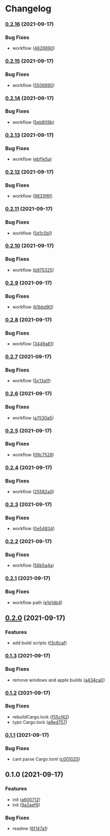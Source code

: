 # Changelog

### [0.2.16](https://www.github.com/joshmuente/nightwaveplaza-tui/compare/v0.2.15...v0.2.16) (2021-09-17)


### Bug Fixes

* workflow ([4626890](https://www.github.com/joshmuente/nightwaveplaza-tui/commit/4626890c1dcc81a384551809de916541e7e9bb80))

### [0.2.15](https://www.github.com/joshmuente/nightwaveplaza-tui/compare/v0.2.14...v0.2.15) (2021-09-17)


### Bug Fixes

* workflow ([5506690](https://www.github.com/joshmuente/nightwaveplaza-tui/commit/5506690bb309bd08036fc176b55b41e3c6367be5))

### [0.2.14](https://www.github.com/joshmuente/nightwaveplaza-tui/compare/v0.2.13...v0.2.14) (2021-09-17)


### Bug Fixes

* workflow ([5eb809b](https://www.github.com/joshmuente/nightwaveplaza-tui/commit/5eb809b7345e17947aa54eb09176b21fb24cbee9))

### [0.2.13](https://www.github.com/joshmuente/nightwaveplaza-tui/compare/v0.2.12...v0.2.13) (2021-09-17)


### Bug Fixes

* workflow ([ebf1e5a](https://www.github.com/joshmuente/nightwaveplaza-tui/commit/ebf1e5afea66b18c1be620d04daeed4f7d41f4f9))

### [0.2.12](https://www.github.com/joshmuente/nightwaveplaza-tui/compare/v0.2.11...v0.2.12) (2021-09-17)


### Bug Fixes

* workflow ([9833f6f](https://www.github.com/joshmuente/nightwaveplaza-tui/commit/9833f6f2bc3ffd5113a089ba42ecc4787a82689c))

### [0.2.11](https://www.github.com/joshmuente/nightwaveplaza-tui/compare/v0.2.10...v0.2.11) (2021-09-17)


### Bug Fixes

* workflow ([5d1c5b1](https://www.github.com/joshmuente/nightwaveplaza-tui/commit/5d1c5b1c241961859b5320dc0fcd4b48119216a1))

### [0.2.10](https://www.github.com/joshmuente/nightwaveplaza-tui/compare/v0.2.9...v0.2.10) (2021-09-17)


### Bug Fixes

* workflow ([b975325](https://www.github.com/joshmuente/nightwaveplaza-tui/commit/b975325c141ce9c2f7a7b87f757226aa12a55903))

### [0.2.9](https://www.github.com/joshmuente/nightwaveplaza-tui/compare/v0.2.8...v0.2.9) (2021-09-17)


### Bug Fixes

* workflow ([b1bbd90](https://www.github.com/joshmuente/nightwaveplaza-tui/commit/b1bbd90d3c09be735f257e56f5899dd2612bfea8))

### [0.2.8](https://www.github.com/joshmuente/nightwaveplaza-tui/compare/v0.2.7...v0.2.8) (2021-09-17)


### Bug Fixes

* workflow ([3449a81](https://www.github.com/joshmuente/nightwaveplaza-tui/commit/3449a81be10a57b256f15888d62e6763964f0c3a))

### [0.2.7](https://www.github.com/joshmuente/nightwaveplaza-tui/compare/v0.2.6...v0.2.7) (2021-09-17)


### Bug Fixes

* workflow ([5c13a1f](https://www.github.com/joshmuente/nightwaveplaza-tui/commit/5c13a1f1a830291721fdb04a7a3db072850b524a))

### [0.2.6](https://www.github.com/joshmuente/nightwaveplaza-tui/compare/v0.2.5...v0.2.6) (2021-09-17)


### Bug Fixes

* workflow ([a7530a5](https://www.github.com/joshmuente/nightwaveplaza-tui/commit/a7530a5c4a8f8ff3a8284492100b4d49ebc9ffe4))

### [0.2.5](https://www.github.com/joshmuente/nightwaveplaza-tui/compare/v0.2.4...v0.2.5) (2021-09-17)


### Bug Fixes

* workflow ([09c7528](https://www.github.com/joshmuente/nightwaveplaza-tui/commit/09c75283077bf3bb3606b130ef017935fb378bfc))

### [0.2.4](https://www.github.com/joshmuente/nightwaveplaza-tui/compare/v0.2.3...v0.2.4) (2021-09-17)


### Bug Fixes

* workflow ([25582a0](https://www.github.com/joshmuente/nightwaveplaza-tui/commit/25582a09097f491325e7aefe3da87f6b822b044d))

### [0.2.3](https://www.github.com/joshmuente/nightwaveplaza-tui/compare/v0.2.2...v0.2.3) (2021-09-17)


### Bug Fixes

* workflow ([0e54834](https://www.github.com/joshmuente/nightwaveplaza-tui/commit/0e548341670b4abc9eaea5c1f3b4c6199f99d366))

### [0.2.2](https://www.github.com/joshmuente/nightwaveplaza-tui/compare/v0.2.1...v0.2.2) (2021-09-17)


### Bug Fixes

* workflow ([56b5a4a](https://www.github.com/joshmuente/nightwaveplaza-tui/commit/56b5a4a6e74cebbb26aed69fe3337d2ab1754e18))

### [0.2.1](https://www.github.com/joshmuente/nightwaveplaza-tui/compare/v0.2.0...v0.2.1) (2021-09-17)


### Bug Fixes

* workflow path ([e1e1db4](https://www.github.com/joshmuente/nightwaveplaza-tui/commit/e1e1db4bc3bb64c64212b9384e0167e19cf1af23))

## [0.2.0](https://www.github.com/joshmuente/nightwaveplaza-tui/compare/v0.1.3...v0.2.0) (2021-09-17)


### Features

* add build scripts ([f3c6caf](https://www.github.com/joshmuente/nightwaveplaza-tui/commit/f3c6caf735106308bf00ff2bbe4a4b4751f5b404))

### [0.1.3](https://www.github.com/joshmuente/nightwaveplaza-tui/compare/v0.1.2...v0.1.3) (2021-09-17)


### Bug Fixes

* remove windows and apple builds ([a434ca0](https://www.github.com/joshmuente/nightwaveplaza-tui/commit/a434ca0a824c08eeac97aaa1d603b26df7032763))

### [0.1.2](https://www.github.com/joshmuente/nightwaveplaza-tui/compare/v0.1.1...v0.1.2) (2021-09-17)


### Bug Fixes

* rebuildCargo.lock ([f55cf42](https://www.github.com/joshmuente/nightwaveplaza-tui/commit/f55cf422aa1fb66fc16331a735c866db10f6301b))
* typo Cargo.lock ([a8ed757](https://www.github.com/joshmuente/nightwaveplaza-tui/commit/a8ed7573fb2d0691af828bea1adb64034de8bc4c))

### [0.1.1](https://www.github.com/joshmuente/nightwaveplaza-tui/compare/v0.1.0...v0.1.1) (2021-09-17)


### Bug Fixes

* cant parse Cargo.toml ([c001025](https://www.github.com/joshmuente/nightwaveplaza-tui/commit/c0010254f866e3e454629c5efdcde4a84b486171))

## 0.1.0 (2021-09-17)


### Features

* init ([a600712](https://www.github.com/joshmuente/nightwaveplaza-tui/commit/a600712f54daa3e59cf2ba8e585ebfe3cc1c2727))
* init ([9a2aef9](https://www.github.com/joshmuente/nightwaveplaza-tui/commit/9a2aef9194b7dec7091c932f2cebe2e9a8d7935c))


### Bug Fixes

* readme ([6f147a1](https://www.github.com/joshmuente/nightwaveplaza-tui/commit/6f147a1e3f059c4f0b15282bc03f0087eb3efcf8))

